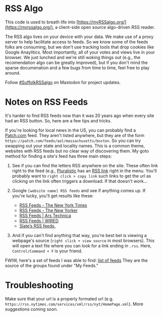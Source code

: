 # RSS Algo

This code is used to breath life into [https://myRSSalgo.org/](https://myrssalgo.org/), a client-side open source algo-driven RSS reader. 

The RSS algo lives on your device with your data. We make use of a proxy server to help facilitate access to feeds. So we know some of the feeds folks are consuming, but we don't use tracking tools that drop cookies like Google Anaylitics. Most importantly, all of your votes and views live in your browser. We just lunched and we're still woking things out (e.g., the recomendation algo can be greatly improved), but if you don't mind the sparse documenation and a few bugs from time to time, feel free to play around.

Follow [#SuffolkRSSalgo](https://mastodon.social/deck/tags/suffolkrssalgo) on Mastodon for project updates.

# Notes on RSS Feeds

It's harder to find RSS feeds now than it was 20 years ago when every site had an RSS button. So, here are a few tips and tricks. 

If you're looking for local news in the US, you can probably find a [Patch.com](https://patch.com/) feed. They aren't listed anywhere, but they are of the form `https://patch.com/feeds/aol/massachusetts/boston`. So you can try swapping out your state and locality names. This is a common theme, websites with RSS feeds but no clear way of discovering them. My goto method for finding a site's feed has three main steps: 

1. See if you can find the letters RSS anywhere on the site. These often link right to the feed (e.g., [Pluralistic](https://pluralistic.net/) has an [RSS link](https://pluralistic.net/feed/) right in the menu. You'll probably want to `right click > copy link` such links to get the url as clicking on the link often triggers a download. If that doesn't work...

2. Google `[website name] RSS feeds` and see if anything comes up. If you're lucky, you'll get results like these:
    - [RSS Feeds - The New York Times](https://www.nytimes.com/rss)
    - [RSS Feeds - The New Yorker](https://www.newyorker.com/about/feeds?verso=true)
    - [RSS Feeds | Ars Technica](https://arstechnica.com/rss-feeds/)
    - [RSS Feeds | WIRED](https://www.wired.com/about/rss-feeds/)
    - [Slate’s RSS feeds.](https://slate.com/rss)
  
3. And if you can't find anything that way, you're best bet is viewing a webpage's source (`right click + view source` in most browsers). This will open a text file where you can look for a link ending in `.rss`. Here, `Control/Command + F` is your friend. 

FWIW, here's a set of feeds I was able to find: [list of feeds](https://github.com/SuffolkLITLab/rss_algo/blob/main/js/feeds.js) They are the source of the groups found under "My Feeds." 

# Troubleshooting

Make sure that your url is a properly formated url (e.g. `https://rss.nytimes.com/services/xml/rss/nyt/HomePage.xml`). More suggestions coming soon.
